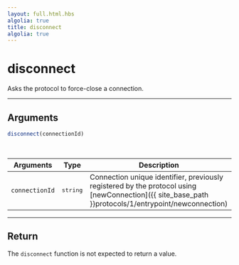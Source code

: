 ```yaml
---
layout: full.html.hbs
algolia: true
title: disconnect
algolia: true
---
```


# disconnect

Asks the protocol to force-close a connection.

---

## Arguments

```js
disconnect(connectionId)
```

<br/>

| Arguments | Type | Description |
|-----------|------|-------------|
| `connectionId` | <pre>string</pre> | Connection unique identifier, previously registered by the protocol using [newConnection]({{ site_base_path }}protocols/1/entrypoint/newconnection) |

---

## Return

The `disconnect` function is not expected to return a value.
